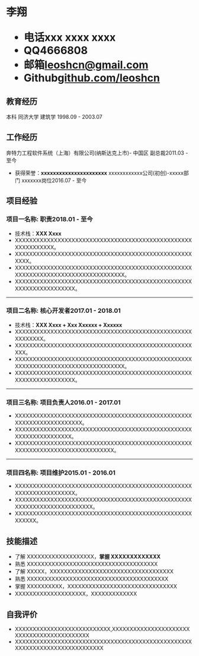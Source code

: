 <h1>
  <span>李翔</span>
  <ul>
    <li><span>电话</span>xxx xxxx xxxx</li>
    <li><span>QQ</span>4666808</li>
    <li><span>邮箱</span><a href="mailto:xxxxxxxx@163.com">leoshcn@gmail.com</a></li>
    <li><span>Github</span><a href="https://github.com/Siricee">github.com/leoshcn</a></li>
  </ul>
</h1>

## 教育经历
本科 同济大学 建筑学 <span class="right">1998.09 - 2003.07</span>


## 工作经历
奔特力工程软件系统（上海）有限公司(纳斯达克上市)- 中国区 副总裁<span class="right">2011.03 - 至今</span>
* 获得荣誉：**xxxxxxxxxxxxxxxxxxxxxx**
xxxxxxxxxxxx公司(初创)-xxxxx部门 xxxxxxx岗位<span class="right">2016.07 - 至今</span><br>

## 项目经验
### 项目一名称<span class="role">:&nbsp;职责</span><span class="right">2018.01 - 至今</span>
* 技术栈：**XXX  Xxxx**
* XXXXXXXXXXXXXXXXXXXXXXXXXXXXXXXXXXXXXXXXXXXXXXXXXXXXXXXXXXXXX。
* XXXXXXXXXXXXXXXXXXXXXXXXXXXXXXXXXXXXXXXXXXXXXXXXXXXXXX。
* XXXXXXXXXXXXXXXXXXXXXXXXXXXXXXXXXXXXXXXXXXXXXXXXXXXXXXXXXXXXXXXXXXXXXXXXXXXXXXXXX。
* XXXXXXXXXXXXXXXXXXXXXXXXXXXXXXXXXXXXXXXXXXXXXXXXXXXXXXXXXXXXXXXXXXX。

---

### 项目二名称<span class="role">:&nbsp;核心开发者</span><span class="right">2017.01 - 2018.01</span>
* 技术栈：**XXX  Xxxx + Xxx Xxxxxx + Xxxxxx**
* XXXXXXXXXXXXXXXXXXXXXXXXXXXXXXXXXXXXXXXXXXXXXXXXXXXXXXXXXX。
* XXXXXXXXXXXXXXXXXXXXXXXXXXXXXXXXXXXXXXXXXXXXXXXXXXXXX。
* XXXXXXXXXXXXXXXXXXXXXXXXXXXXXXXXXXXXXXXXXXXXXXXXXXXXXXXXXXXXXXXXXXXXXXXXXXXXXXXXX。
* XXXXXXXXXXXXXXXXXXXXXXXXXXXXXXXXXXXXXXXXXXXXXXXXXXXXXXXXXXXXXXXXXXX。

---

### 项目三名称<span class="role">:&nbsp;项目负责人</span><span class="right">2016.01 - 2017.01</span>
* XXXXXXXXXXXXXXXXXXXXXXXXXXXXXXXXXXXXXXXXXXXXXXXXXXXXXXXXXXXXXXXXXXXXX。
* XXXXXXXXXXXXXXXXXXXXXXXXXXXXXXXXXXXXXXXXXXXXXXXXXXXXXXXXXXXXXXXXXX。
* XXXXXXXXXXXXXXXXXXXXXXXXXXXXXXXXXXXXXXXXXXXXXXXXXXXXXXXXXXXXXXXXXXXXXXXXXXXXXX。

---

### 项目四名称<span class="role">:&nbsp;项目维护</span><span class="right">2015.01 - 2016.01</span>
* XXXXXXXXXXXXXXXXXXXXXXXXXXXXXXXXXXXXXXXXXXXXXXXXXXXXXXXXXXXXXXXXXXX。
* XXXXXXXXXXXXXXXXXXXXXXXXXXXXXXXXXXXXXXXXXXXXXXXXXXXXXXXXXXXXXXXXXXXXXXXX。
* XXXXXXXXXXXXXXXXXXXXXXXXXXXXXXXXXXXXXXXXXXXXXXXXXXXXXXXX。


## 技能描述
* 了解 XXXXXXXXXXXXXXXXXXX，**掌握 XXXXXXXXXXXXX**
* 熟悉 XXXXXXXXXXXXXXXXXXXXXXXXXXXXXXXXXXXXX
* 了解 XXXXX，XXXXXXXXXXXXXXXXXXXXXXXXXXXXXXXXXXX
* 熟悉 XXXXXXXXXXXXXXXXXXXXXXXXXXXXXXXXXXXXXXXX
* 掌握 XXXXXXXXXX，XXXXXXXXXXXXXXXXXXXXXXXXXXXXXXX
* XXXXXXXXXXXXXXXXXXXX，XXXXXXXXXXXXX

## 自我评价
* XXXXXXXXXXXXXXXXXXXXXXXXXXX,XXXXXXXXXXXXXXXXXXXXXXXXXXXXXXXXXXXXXXXXXXX
* XXXXXXXXXXXXXXXXXXXXXXXXXXXXXXXXXXXXXXXXXXXXXXXXXXXXXXXXXXXXXXXXXXXXXXXXXXX
